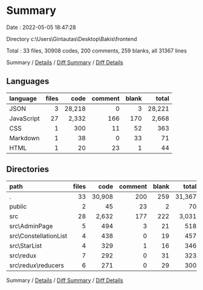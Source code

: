 # Summary

Date : 2022-05-05 18:47:28

Directory c:\Users\Gintautas\Desktop\Bakis\frontend

Total : 33 files,  30908 codes, 200 comments, 259 blanks, all 31367 lines

Summary / [Details](details.md) / [Diff Summary](diff.md) / [Diff Details](diff-details.md)

## Languages
| language | files | code | comment | blank | total |
| :--- | ---: | ---: | ---: | ---: | ---: |
| JSON | 3 | 28,218 | 0 | 3 | 28,221 |
| JavaScript | 27 | 2,332 | 166 | 170 | 2,668 |
| CSS | 1 | 300 | 11 | 52 | 363 |
| Markdown | 1 | 38 | 0 | 33 | 71 |
| HTML | 1 | 20 | 23 | 1 | 44 |

## Directories
| path | files | code | comment | blank | total |
| :--- | ---: | ---: | ---: | ---: | ---: |
| . | 33 | 30,908 | 200 | 259 | 31,367 |
| public | 2 | 45 | 23 | 2 | 70 |
| src | 28 | 2,632 | 177 | 222 | 3,031 |
| src\AdminPage | 5 | 494 | 3 | 21 | 518 |
| src\ConstellationList | 4 | 438 | 0 | 19 | 457 |
| src\StarList | 4 | 329 | 1 | 16 | 346 |
| src\redux | 7 | 292 | 0 | 31 | 323 |
| src\redux\reducers | 6 | 271 | 0 | 29 | 300 |

Summary / [Details](details.md) / [Diff Summary](diff.md) / [Diff Details](diff-details.md)